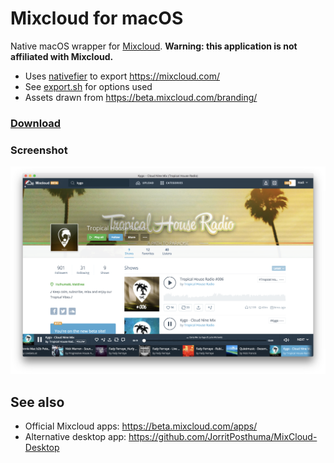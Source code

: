 # Mixcloud for macOS
Native macOS wrapper for [Mixcloud](https://www.mixcloud.com/). **Warning: this application is not affiliated with Mixcloud.**

- Uses [nativefier](https://github.com/jiahaog/nativefier) to export https://mixcloud.com/
- See [export.sh](export.sh) for options used
- Assets drawn from https://beta.mixcloud.com/branding/

### [Download](https://github.com/hadimichael/mixcloudformac/releases)

### Screenshot

![MixCloud for macOS Screenshot](https://raw.githubusercontent.com/hadimichael/mixcloudformac/master/screenshot.png)

## See also
- Official Mixcloud apps: https://beta.mixcloud.com/apps/
- Alternative desktop app: https://github.com/JorritPosthuma/MixCloud-Desktop
